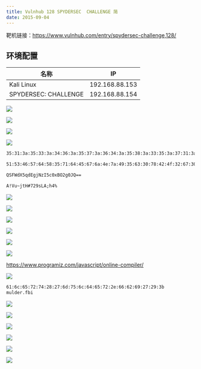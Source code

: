 ```yaml
---
title: Vulnhub 128 SPYDERSEC  CHALLENGE 简
date: 2015-09-04
---
```


靶机链接：<https://www.vulnhub.com/entry/spydersec-challenge,128/>

<!--more-->
## 环境配置

| 名称                 | IP             |
| -------------------- | -------------- |
| Kali Linux           | 192.168.88.153 |
| SPYDERSEC: CHALLENGE | 192.168.88.154 |



![](./1.webp)

![](./2.webp)

![](./3.webp)

![](./4.webp)

```html
35:31:3a:35:33:3a:34:36:3a:35:37:3a:36:34:3a:35:38:3a:33:35:3a:37:31:3a:36:34:3a:34:35:3a:36:37:3a:36:61:3a:34:65:3a:37:61:3a:34:39:3a:33:35:3a:36:33:3a:33:30:3a:37:38:3a:34:32:3a:34:66:3a:33:32:3a:36:37:3a:33:30:3a:34:61:3a:35:31:3a:33:64:3a:33:64

51:53:46:57:64:58:35:71:64:45:67:6a:4e:7a:49:35:63:30:78:42:4f:32:67:30:4a:51:3d:3d

QSFWdX5qdEgjNzI5c0xBO2g0JQ==

A!Vu~jtH#729sLA;h4%
```

![](./5.webp)



![](./6.webp)

![](./7.webp)

![](./8.webp)

![](./9.webp)



![](./10.webp)

<https://www.programiz.com/javascript/online-compiler/>

![](./11.webp)

```html
61:6c:65:72:74:28:27:6d:75:6c:64:65:72:2e:66:62:69:27:29:3b
mulder.fbi
```

![](./12.webp)

![](./13.webp)

![](./14.webp)

![](./15.webp)

![](./16.webp)

![](./17.webp)
